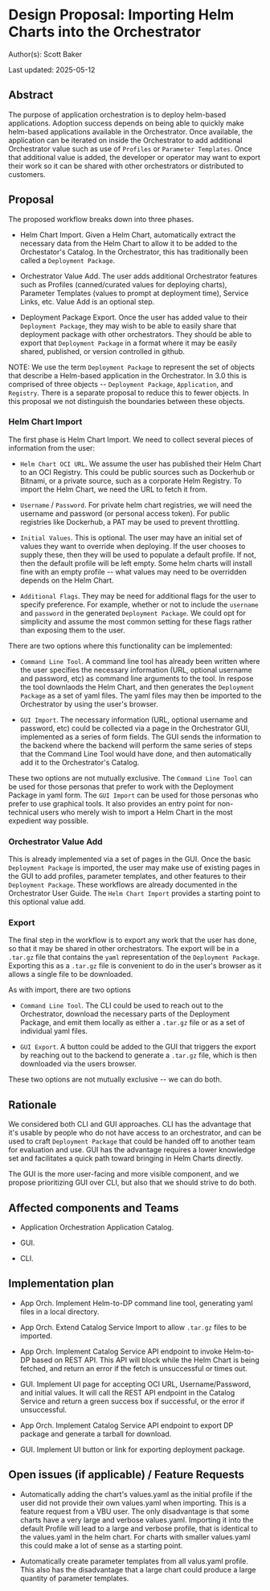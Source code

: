 # Design Proposal: Importing Helm Charts into the Orchestrator

Author(s): Scott Baker

Last updated: 2025-05-12

## Abstract

The purpose of application orchestration is to deploy helm-based applications. Adoption success depends on being
able to quickly make helm-based applications available in the Orchestrator. Once available, the application can
be iterated on inside the Orchestrator to add additional Orchestrator value such as use of `Profiles` or
`Parameter Templates`. Once that additional value is added, the developer or operator may want to export their
work so it can be shared with other orchestrators or distributed to customers.

## Proposal

The proposed workflow breaks down into three phases.

- Helm Chart Import. Given a Helm Chart, automatically extract the necessary data from the Helm Chart to allow
  it to be added to the Orchestator's Catalog. In the Orchestrator, this has traditionally been called a
  `Deployment Package`.

- Orchestrator Value Add. The user adds additional Orchestrator features such as Profiles (canned/curated values
  for deploying charts), Parameter Templates (values to prompt at deployment time), Service Links, etc. Value
  Add is an optional step.

- Deployment Package Export. Once the user has added value to their `Deployment Package`, they may wish to
  be able to easily share that deployment package with other orchestrators. They should be able to export
  that `Deployment Package` in a format where it may be easily shared, published, or version controlled in
  github.

NOTE: We use the term `Deployment Package` to represent the set of objects that describe a Helm-based
application in the Orchestrator. In 3.0 this is comprised of three objects -- `Deployment Package`,
`Application`, and `Registry`. There is a separate proposal to reduce this to fewer objects. In this
proposal we not distinguish the boundaries between these objects.

### Helm Chart Import

The first phase is Helm Chart Import. We need to collect several pieces of information from the user:

- `Helm Chart OCI URL`. We assume the user has published their Helm Chart to an OCI Registry. This
  could be public sources such as Dockerhub or Bitnami, or a private source, such as a corporate
  Helm Registry. To import the Helm Chart, we need the URL to fetch it from.

- `Username` / `Password`. For private helm chart registries, we will need the username and password
  (or personal access token). For public registries like Dockerhub, a PAT may be used to prevent
  throttling.

- `Initial Values`. This is optional. The user may have an initial set of values they want to override
  when deploying. If the user chooses to supply these, then they will be used to populate a default
  profile. If not, then the default profile will be left empty. Some helm charts will install fine
  with an empty profile -- what values may need to be overridden depends on the Helm Chart.

- `Additional Flags`. They may be need for additional flags for the user to specify preference. For
  example, whether or not to include the `username` and `password` in the generated
  `Deployment Package`. We could opt for simplicity and assume the most common setting for these flags
  rather than exposing them to the user.

There are two options where this functionality can be implemented:

- `Command Line Tool`. A command line tool has already been written where the user specifies
  the necessary information (URL, optional username and password, etc) as command line arguments
  to the tool. In respose the tool downlaods the Helm Chart, and then generates the `Deployment Package`
  as a set of yaml files. The yaml files may then be imported to the Orchestrator by using
  the user's browser.

- `GUI Import`. The necessary information (URL, optional username and password, etc) could be collected
  via a page in the Orchestrator GUI, implemented as a series of form fields. The GUI sends the
  information to the backend where the backend will perform the same series of steps that the Command
  Line Tool would have done, and then automatically add it to the Orchestrator's Catalog.

These two options are not mutually exclusive. The `Command Line Tool` can be used for those personas
that prefer to work with the Deployment Package in yaml form. The `GUI Import` can be used for those
personas who prefer to use graphical tools. It also provides an entry point for non-technical users
who merely wish to import a Helm Chart in the most expedient way possible.

### Orchestrator Value Add

This is already implemented via a set of pages in the GUI. Once the basic `Deployment Package` is
imported, the user may make use of existing pages in the GUI to add profiles, parameter templates, and
other features to their `Deployment Package`. These workflows are already documented in the
Orchestrator User Guide. The `Helm Chart Import` provides a starting point to this optional value
add.

### Export

The final step in the workflow is to export any work that the user has done, so that it may be shared
in other orchestrators. The export will be in a `.tar.gz` file that contains the `yaml` representation
of the `Deployment Package`. Exporting this as a `.tar.gz` file is convenient to do in the user's browser
as it allows a single file to be downloaded.

As with import, there are two options

- `Command Line Tool`. The CLI could be used to reach out to the Orchestrator, download the necessary
  parts of the Deployment Package, and emit them locally as either a `.tar.gz` file or as a set of
  individual yaml files.

- `GUI Export`. A button could be added to the GUI that triggers the export by reaching out to the
  backend to generate a `.tar.gz` file, which is then downloaded via the users browser.

These two options are not mutually exclusive -- we can do both.

## Rationale

We considered both CLI and GUI approaches. CLI has the advantage that it's usable by people who do not
have access to an orchestrator, and can be used to craft `Deployment Package` that could be handed
off to another team for evaluation and use. GUI has the advantage requires a lower knowledge set and
facilitates a quick path toward bringing in Helm Charts directly.

The GUI is the more user-facing and more visible component, and we propose prioritizing GUI over CLI,
but also that we should strive to do both.

## Affected components and Teams

- Application Orchestration Application Catalog.

- GUI.

- CLI.

## Implementation plan

- App Orch. Implement Helm-to-DP command line tool, generating yaml files in a local directory.

- App Orch. Extend Catalog Service Import to allow `.tar.gz` files to be imported.

- App Orch. Implement Catalog Service API endpoint to invoke Helm-to-DP based on REST API. This
  API will block while the Helm Chart is being fetched, and return an error if the fetch is
  unsuccessful or times out.

- GUI. Implement UI page for accepting OCI URL, Username/Password, and initial values. It will call
  the REST API endpoint in the Catalog Service and return a green success box if successful, or
  the error if unsuccessful.

- App Orch. Implement Catalog Service API endpoint to export DP package and generate a tarball for
  download.

- GUI. Implement UI button or link for exporting deployment package.

## Open issues (if applicable) / Feature Requests

- Automatically adding the chart's values.yaml as the initial profile if the user did not provide their
  own values.yaml when importing. This is a feature request from a VBU user. The only disadvantage is
  that some charts have a very large and verbose values.yaml. Importing it into the default Profile will
  lead to a large and verbose profile, that is identical to the values.yaml in the helm chart. For charts
  with smaller values.yaml this could make a lot of sense as a starting point.

- Automatically create parameter templates from all valus.yaml profile. This also has the disadvantage
  that a large chart could produce a large quantity of parameter templates.
